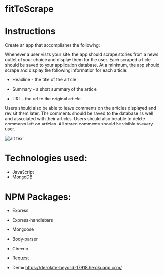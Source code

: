 # fitToScrape

# Instructions


Create an app that accomplishes the following:

Whenever a user visits your site, the app should scrape stories from a news outlet of your choice and display them for the user. Each scraped article should be saved to your application database. At a minimum, the app should scrape and display the following information for each article:

* Headline - the title of the article

* Summary - a short summary of the article

* URL - the url to the original article

Users should also be able to leave comments on the articles displayed and revisit them later. The comments should be saved to the database as well and associated with their articles. Users should also be able to delete comments left on articles. All stored comments should be visible to every user.

![alt text](scs.png)

# Technologies used: 
- JavaScript
- MongoDB

# NPM Packages: 
- Express
- Express-handlebars
- Mongoose
- Body-parser
- Cheerio
- Request

- Demo
 https://desolate-beyond-17918.herokuapp.com/ 
